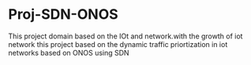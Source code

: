 # Proj-SDN-ONOS
This project domain based on the IOt and network.with the growth of iot network this project based on the dynamic traffic priortization in iot networks based on ONOS using SDN

